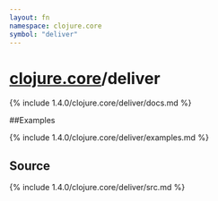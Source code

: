 ```yaml
---
layout: fn
namespace: clojure.core
symbol: "deliver"
---
```


# [clojure.core](../)/deliver

{% include 1.4.0/clojure.core/deliver/docs.md %}

##Examples

{% include 1.4.0/clojure.core/deliver/examples.md %}
## Source
{% include 1.4.0/clojure.core/deliver/src.md %}

